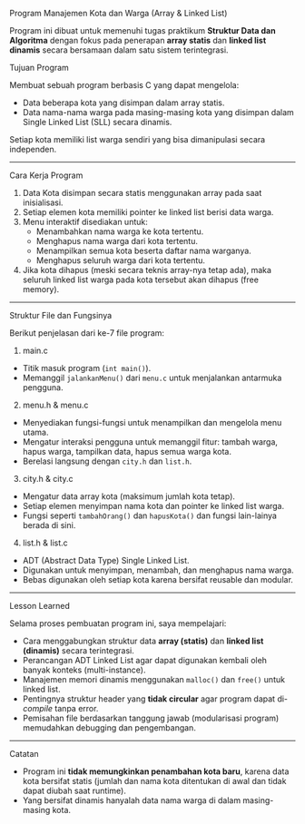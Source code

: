 Program Manajemen Kota dan Warga (Array & Linked List)

Program ini dibuat untuk memenuhi tugas praktikum **Struktur Data dan Algoritma** dengan fokus pada penerapan **array statis** dan **linked list dinamis** secara bersamaan dalam satu sistem terintegrasi.

Tujuan Program

Membuat sebuah program berbasis C yang dapat mengelola:
- Data beberapa kota yang disimpan dalam array statis.
- Data nama-nama warga pada masing-masing kota yang disimpan dalam Single Linked List (SLL) secara dinamis.

Setiap kota memiliki list warga sendiri yang bisa dimanipulasi secara independen.

---

Cara Kerja Program

1. Data Kota disimpan secara statis menggunakan array pada saat inisialisasi.
2. Setiap elemen kota memiliki pointer ke linked list berisi data warga.
3. Menu interaktif disediakan untuk:
   - Menambahkan nama warga ke kota tertentu.
   - Menghapus nama warga dari kota tertentu.
   - Menampilkan semua kota beserta daftar nama warganya.
   - Menghapus seluruh warga dari kota tertentu.
4. Jika kota dihapus (meski secara teknis array-nya tetap ada), maka seluruh linked list warga pada kota tersebut akan dihapus (free memory).

---

Struktur File dan Fungsinya

Berikut penjelasan dari ke-7 file program:

1. main.c
- Titik masuk program (`int main()`).
- Memanggil `jalankanMenu()` dari `menu.c` untuk menjalankan antarmuka pengguna.

2. menu.h & menu.c
- Menyediakan fungsi-fungsi untuk menampilkan dan mengelola menu utama.
- Mengatur interaksi pengguna untuk memanggil fitur: tambah warga, hapus warga, tampilkan data, hapus semua warga kota.
- Berelasi langsung dengan `city.h` dan `list.h`.

3. city.h & city.c
- Mengatur data array kota (maksimum jumlah kota tetap).
- Setiap elemen menyimpan nama kota dan pointer ke linked list warga.
- Fungsi seperti `tambahOrang()` dan `hapusKota()` dan fungsi lain-lainya berada di sini.

4. list.h & list.c
- ADT (Abstract Data Type) Single Linked List.
- Digunakan untuk menyimpan, menambah, dan menghapus nama warga.
- Bebas digunakan oleh setiap kota karena bersifat reusable dan modular.

---

Lesson Learned

Selama proses pembuatan program ini, saya mempelajari:

- Cara menggabungkan struktur data **array (statis)** dan **linked list (dinamis)** secara terintegrasi.
- Perancangan ADT Linked List agar dapat digunakan kembali oleh banyak konteks (multi-instance).
- Manajemen memori dinamis menggunakan `malloc()` dan `free()` untuk linked list.
- Pentingnya struktur header yang **tidak circular** agar program dapat di-*compile* tanpa error.
- Pemisahan file berdasarkan tanggung jawab (modularisasi program) memudahkan debugging dan pengembangan.

---

Catatan

- Program ini **tidak memungkinkan penambahan kota baru**, karena data kota bersifat statis (jumlah dan nama kota ditentukan di awal dan tidak dapat diubah saat runtime).
- Yang bersifat dinamis hanyalah data nama warga di dalam masing-masing kota.



